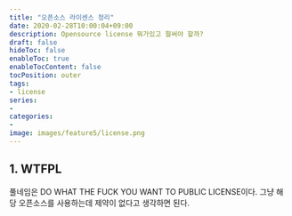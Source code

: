 ```yaml
---
title: "오픈소스 라이센스 정리"
date: 2020-02-28T10:00:04+09:00
description: Opensource license 뭐가있고 뭘써야 할까?
draft: false
hideToc: false
enableToc: true
enableTocContent: false
tocPosition: outer
tags:
- license
series:
-
categories:
-
image: images/feature5/license.png
---
```


## 1. WTFPL

풀네임은 DO WHAT THE FUCK YOU WANT TO PUBLIC LICENSE이다.
그냥 해당 오픈소스를 사용하는데 제약이 없다고 생각하면 된다.